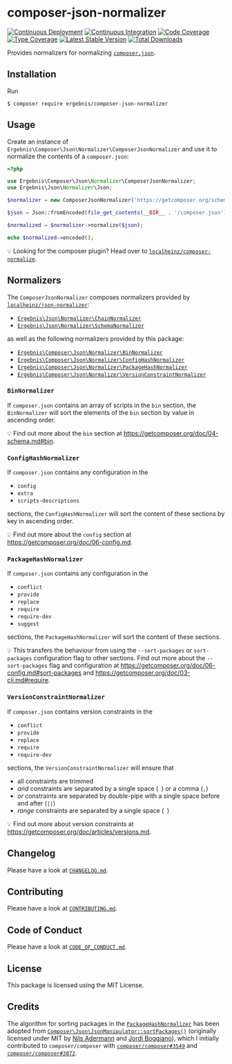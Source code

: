 # composer-json-normalizer

[![Continuous Deployment](https://github.com/ergebnis/composer-json-normalizer/workflows/Continuous%20Deployment/badge.svg)](https://github.com/ergebnis/composer-json-normalizer/actions)
[![Continuous Integration](https://github.com/ergebnis/composer-json-normalizer/workflows/Continuous%20Integration/badge.svg)](https://github.com/ergebnis/composer-json-normalizer/actions)
[![Code Coverage](https://codecov.io/gh/ergebnis/composer-json-normalizer/branch/master/graph/badge.svg)](https://codecov.io/gh/ergebnis/composer-json-normalizer)
[![Type Coverage](https://shepherd.dev/github/ergebnis/composer-json-normalizer/coverage.svg)](https://shepherd.dev/github/ergebnis/composer-json-normalizer)
[![Latest Stable Version](https://poser.pugx.org/ergebnis/composer-json-normalizer/v/stable)](https://packagist.org/packages/ergebnis/composer-json-normalizer)
[![Total Downloads](https://poser.pugx.org/ergebnis/composer-json-normalizer/downloads)](https://packagist.org/packages/ergebnis/composer-json-normalizer)

Provides normalizers for normalizing [`composer.json`](https://getcomposer.org/doc/04-schema.md).

## Installation

Run

```
$ composer require ergebnis/composer-json-normalizer
```

## Usage

Create an instance of `Ergebnis\Composer\Json\Normalizer\ComposerJsonNormalizer`
and use it to normalize the contents of a `composer.json`:

```php
<?php

use Ergebnis\Composer\Json\Normalizer\ComposerJsonNormalizer;
use Ergebnis\Json\Normalizer\Json;

$normalizer = new ComposerJsonNormalizer('https://getcomposer.org/schema.json');

$json = Json::fromEncoded(file_get_contents(__DIR__ . '/composer.json'));

$normalized = $normalizer->normalize($json);

echo $normalized->encoded();
```

:bulb: Looking for the composer plugin? Head over to [`localheinz/composer-normalize`](https://github.com/localheinz/composer-normalize).

## Normalizers

The `ComposerJsonNormalizer` composes normalizers provided by [`localheinz/json-normalizer`](https://github.com/localheinz/json-normalizer):

* [`Ergebnis\Json\Normalizer\ChainNormalizer`](https://github.com/localheinz/json-normalizer#chainnormalizer)
* [`Ergebnis\Json\Normalizer\SchemaNormalizer`](https://github.com/localheinz/json-normalizer#schemanormalizer)

as well as the following normalizers provided by this package:

* [`Ergebnis\Composer\Json\Normalizer\BinNormalizer`](#binnormalizer)
* [`Ergebnis\Composer\Json\Normalizer\ConfigHashNormalizer`](#confighashnormalizer)
* [`Ergebnis\Composer\Json\Normalizer\PackageHashNormalizer`](#packagehashnormalizer)
* [`Ergebnis\Composer\Json\Normalizer\VersionConstraintNormalizer`](#versionconstraintnormalizer)

### `BinNormalizer`

If `composer.json` contains an array of scripts in the `bin` section,
the `BinNormalizer` will sort the elements of the `bin` section by value in ascending order.

:bulb: Find out more about the `bin` section at https://getcomposer.org/doc/04-schema.md#bin.

### `ConfigHashNormalizer`

If `composer.json` contains any configuration in the

* `config`
* `extra`
* `scripts-descriptions`

sections, the `ConfigHashNormalizer` will sort the content of these sections
by key in ascending order.

:bulb: Find out more about the `config` section at https://getcomposer.org/doc/06-config.md.

### `PackageHashNormalizer`

If `composer.json` contains any configuration in the

* `conflict`
* `provide`
* `replace`
* `require`
* `require-dev`
* `suggest`

sections, the `PackageHashNormalizer` will sort the content of these sections.

:bulb: This transfers the behaviour from using the `--sort-packages` or
`sort-packages` configuration flag to other sections. Find out more about
the `--sort-packages` flag and configuration at https://getcomposer.org/doc/06-config.md#sort-packages
and https://getcomposer.org/doc/03-cli.md#require.

### `VersionConstraintNormalizer`

If `composer.json` contains version constraints in the

* `conflict`
* `provide`
* `replace`
* `require`
* `require-dev`

sections, the `VersionConstraintNormalizer` will ensure that

* all constraints are trimmed
* *and* constraints are separated by a single space (` `) or a comma (`,`)
* *or* constraints are separated by double-pipe with a single space before and after (` || `)
* *range* constraints are separated by a single space (` `)

:bulb: Find out more about version constraints at https://getcomposer.org/doc/articles/versions.md.

## Changelog

Please have a look at [`CHANGELOG.md`](CHANGELOG.md).

## Contributing

Please have a look at [`CONTRIBUTING.md`](.github/CONTRIBUTING.md).

## Code of Conduct

Please have a look at [`CODE_OF_CONDUCT.md`](https://github.com/ergebnis/.github/blob/master/CODE_OF_CONDUCT.md).

## License

This package is licensed using the MIT License.

## Credits

The algorithm for sorting packages in the [`PackageHashNormalizer`](src/PackageHashNormalizer.php) has
been adopted from [`Composer\Json\JsonManipulator::sortPackages()`](https://github.com/composer/composer/blob/1.6.2/src/Composer/Json/JsonManipulator.php#L110-L146)
(originally licensed under MIT by [Nils Adermann](https://github.com/naderman) and [Jordi Boggiano](https://github.com/seldaek)),
which I initially contributed to `composer/composer` with [`composer/composer#3549`](https://github.com/composer/composer/pull/3549)
and [`composer/composer#3872`](https://github.com/composer/composer/pull/3872).
